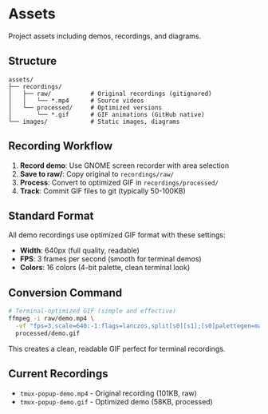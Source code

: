 # Assets

Project assets including demos, recordings, and diagrams.

## Structure

```
assets/
├── recordings/
│   ├── raw/           # Original recordings (gitignored)
│   │   └── *.mp4      # Source videos
│   └── processed/     # Optimized versions
│       └── *.gif      # GIF animations (GitHub native)
└── images/            # Static images, diagrams
```

## Recording Workflow

1. **Record demo**: Use GNOME screen recorder with area selection
2. **Save to raw/**: Copy original to `recordings/raw/`
3. **Process**: Convert to optimized GIF in `recordings/processed/`
4. **Track**: Commit GIF files to git (typically 50-100KB)

## Standard Format

All demo recordings use optimized GIF format with these settings:
- **Width**: 640px (full quality, readable)
- **FPS**: 3 frames per second (smooth for terminal demos)
- **Colors**: 16 colors (4-bit palette, clean terminal look)

## Conversion Command

```bash
# Terminal-optimized GIF (simple and effective)
ffmpeg -i raw/demo.mp4 \
  -vf "fps=3,scale=640:-1:flags=lanczos,split[s0][s1];[s0]palettegen=max_colors=16:stats_mode=diff[p];[s1][p]paletteuse=dither=none:diff_mode=rectangle" \
  processed/demo.gif
```

This creates a clean, readable GIF perfect for terminal recordings.

## Current Recordings

- `tmux-popup-demo.mp4` - Original recording (101KB, raw)
- `tmux-popup-demo.gif` - Optimized demo (58KB, processed)